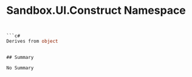 # Sandbox.UI.Construct Namespace

## 
```c#

```c#
Derives from object
```
```

## Summary

No Summary
